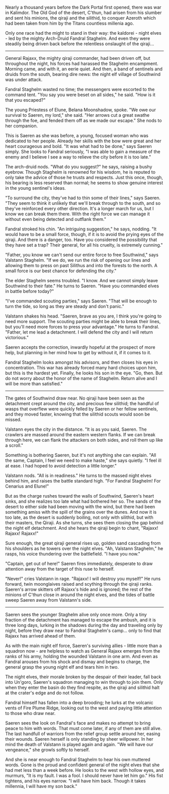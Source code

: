Nearly a thousand years before the Dark Portal first opened, there was war in Kalimdor. The Old God of the desert, C'thun, had arisen from his slumber and sent his minions, the qiraji and the silithid, to conquer Azeroth which had been taken from him by the Titans countless millenia ago.

Only one race had the might to stand in their way: the kaldorei - night elves - led by the mighty Arch-Druid Fandral Staghelm. And even they were steadily being driven back before the relentless onslaught of the qiraji...

---

General Rajaxx, the mighty qiraji commander, had been driven off, but throughout the night, his forces had harassed the Staghelm encampment. Morning came, and with it, an eerie quiet. And then, a band of sentinels and druids from the south, bearing dire news: the night elf village of Southwind was under attack.

Fandral Staghelm wasted no time; the messengers were escorted to the command tent. "You say you were beset on all sides," he said. "How is it that you escaped?"

The young Priestess of Elune, Belana Moonshadow, spoke. "We owe our survival to Saeren, my lord," she said. "Her arrows cut a great swathe through the foe, and fended them off as we made our escape." She nods to her companion.

This is Saeren as she was before, a young, focused woman who was dedicated to her people. Already her skills with the bow were great and her heart courageous and bold. "It was what had to be done," says Saeren simply. She looks to Fandral seriously, "I was able to gain a measure of the enemy and I believe I see a way to relieve the city before it is too late."

The arch-druid nods. "What do you suggest?" he says, raising a bushy eyebrow. Though Staghelm is renowned for his wisdom, he is reputed to only take the advice of those he trusts and respects. Just this once, though, his bearing is less reserved than normal; he seems to show genuine interest in the young sentinel's ideas.

"To surround the city, they've had to thin some of their lines," says Saeren. "They seem to think it unlikely that we'll break through to the south, and so they've reinforced every other direction. It's a longer march for us, but I know we can break them there. With the right force we can manage it without even being detected and outflank them."

Fandral stroked his chin. "An intriguing suggestion," he says, nodding. "It would have to be a small force, though, if it is to avoid the prying eyes of the qiraji. And there is a danger, too. Have you considered the possibility that they have set a trap? Their general, for all his cruelty, is extremely cunning."

"Father, you know we can't send our entire force to free Southwind," says Valstann Staghelm. "If we do, we run the risk of opening our lines and allowing them to press on past Silithus and into the forests to the north. A small force is our best chance for defending the city."

The elder Staghelm seems troubled. "I know. And we cannot simply leave Southwind to their fate." He turns to Saeren. "Have you commanded elves in battle before today?"

"I've commanded scouting parties," says Saeren. "That will be enough to turn the tide, so long as they are steady and don't panic."

Valstann shakes his head. "Saeren, brave as you are, I think you're going to need more support. The scouting parties might be able to break their lines, but you'll need more forces to press your advantage." He turns to Fandral. "Father, let me lead a detachment. I will defend the city and I will return victorious."

Saeren accepts the correction, inwardly hopeful at the prospect of more help, but planning in her mind how to get by without it, if it comes to it.

Fandral Staghelm looks amongst his advisors, and then closes his eyes in concentration. This war has already forced many hard choices upon him, but this is the hardest yet. Finally, he looks his son in the eye. "Go, then. But do not worry about the honor of the name of Staghelm. Return alive and I will be more than satisfied."

---

The gates of Southwind draw near. No qiraji have been seen as the detachment crept around the city, and precious few silithid; the handful of wasps that overflew were quickly felled by Saeren or her fellow sentinels, and they moved faster, knowing that the silithid scouts would soon be missed.

Valstann eyes the city in the distance. "It is as you said, Saeren. The crawlers are massed around the eastern western flanks. If we can break through here, we can flank the attackers on both sides, and roll them up like a scroll."

Something is bothering Saeren, but it's not anything she can explain. "All the same, Captain, I feel we need to make haste," she says quietly. "I feel ill at ease. I had hoped to avoid detection a little longer."

Valstann nods. "All is in readiness." He turns to the massed night elves behind him, and raises the battle standard high. "For Fandral Staghelm! For Cenarius and Elune!"

But as the charge rushes toward the walls of Southwind, Saeren's heart sinks, and she realizes too late what had bothered her so. The sands of the desert to either side had been moving with the wind, but there had been something amiss with the spill of the grains over the dunes. And now it is too late, as the desert is suddenly boiling, not only with silithid, but with their masters, the Qiraji. As she turns, she sees them closing the gap behind the night elf detachment. And she hears the qiraji begin to chant, "Rajaxx! Rajaxx! Rajaxx!"

Sure enough, the great qiraji general rises up, golden sand cascading from his shoulders as he towers over the night elves. "Ah, Valstann Staghelm," he rasps, his voice thundering over the battlefield. "I have you now."

"Captain, get out of here!" Saeren fires immediately, desperate to draw attention away from the target of this ruse to herself.

"Never!" cries Valstann in rage. "Rajaxx! I will destroy you myself!" He runs forward, twin moonglaives raised and scything through the qiraji ranks. Saeren's arrow skitters off Rajaxx's hide and is ignored; the rest of the minions of C'thun close in around the night elves, and the tides of battle sweep Saeren away from Valstann's side.

---

Saeren sees the younger Staghelm alive only once more. Only a tiny fraction of the detachment has managed to escape the ambush, and it is three long days, lurking in the shadows during the day and traveling only by night, before they draw near to Fandral Staghelm's camp... only to find that Rajaxx has arrived ahead of them.

As with the main night elf force, Saeren's surviving allies - little more than a squadron now - are helpless to watch as General Rajaxx emerges from the ranks of his army, holding the wounded Valstann in one arm. And even as Fandral arouses from his shock and dismay and begins to charge, the general grasp the young night elf and tears him in two.

The night elves, their morale broken by the despair of their leader, fall back into Un'goro, Saeren's squadron managing to win through to join them. Only when they enter the basin do they find respite, as the qiraji and silithid halt at the crater's edge and do not follow.

Fandral himself has fallen into a deep brooding; he lurks at the volcanic vents of Fire Plume Ridge, looking out to the west and paying little attention to those who draw near.

Saeren sees the look on Fandral's face and makes no attempt to bring peace to him with words. That must come later, if any of them are still alive. The last handfull of warriors from the relief group settle around her, easing their wounds. Saeren herself is only standing by sheer willpower. In her mind the death of Valstann is played again and again. "We will have our vengeance," she growls softly to herself.

And she is near enough to Fandral Staghelm to hear his own muttered words. Gone is the proud and confident general of the night elves that she had met less than a week before. He looks to the west with hollow eyes, and murmurs, "It is my fault. I was a fool. I should never have let him go." His fist tightens, and his eyes narrow. "I will have him back. Though it takes millennia, I will have my son back."